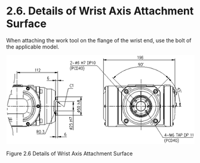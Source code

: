 ﻿# 2.6. Details of Wrist Axis Attachment Surface


When attaching the work tool on the flange of the wrist end, use the bolt of the applicable model.


![](../_assets/그림_2.6_손목축_취부면_상세도.png)

Figure 2.6 Details of Wrist Axis Attachment Surface

